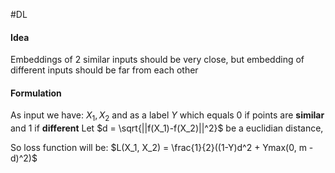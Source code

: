 #DL 

#### Idea
Embeddings of 2 similar inputs should be very close, but embedding of different inputs should be far from each other

#### Formulation
As input we have: $X_1, X_2$ and as a label $Y$ which equals $0$ if points are **similar** and $1$ if **different** 
Let $d = \sqrt{||f(X_1)-f(X_2)||^2}$ be a euclidian distance,

So loss function will be:
$L(X_1, X_2) = \frac{1}{2}((1-Y)d^2 + Ymax(0, m - d)^2)$
